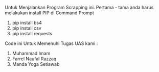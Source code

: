 Untuk Menjalankan Program Scrapping ini.
Pertama - tama anda harus melakukan install PIP di  Command Prompt 
1. pip install bs4
2. pip install csv
3. pip install requests


Code ini Untuk Memenuhi Tugas UAS kami :
1. Muhammad Imam
2. Farrel Naufal Razzaq
3. Manda Yoga Setiawab 

